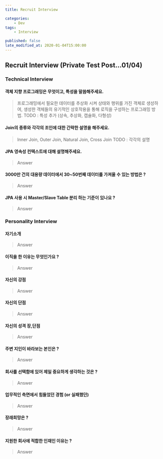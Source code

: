 ```yaml
---
title: Recruit Interview

categories:
    - Dev
tags:
    - Interview

published: false
late_modified_at: 2020-01-04T15:00:00
---
```


## Recruit Interview (Private Test Post...01/04) ##

### Technical Interview ###

#### 객체 지향 프로그래밍은 무엇이고, 특성을 말씀해주세요. ####
> 프로그래밍에서 필요한 데이터를 추상화 시켜 상태와 행위를 가진 객체로 생성하여, 생성한 객체들의 유기적인 상호작용을 통해 로직을 구성하는 프로그래밍 방법.
TODO : 특성 추가 (상속, 추상화, 캡슐화, 다형성)

#### Join의 종류와 각각의 조인에 대한 간략한 설명을 해주세요. ####
> Inner Join, Outer Join, Natural Join, Cross Join
TODO : 각각의 설명

#### JPA 영속성 컨텍스트에 대해 설명해주세요. ####
> Answer

#### 3000만 건의 대용량 데이터에서 30~50번째 데이터를 가져올 수 있는 방법은 ? ####
> Answer

#### JPA 사용 시 Master/Slave Table 분리 하는 기준이 있나요 ? ####
> Answer 


### Personality Interview ###

#### 자기소개 ####
> Answer

#### 이직을 한 이유는 무엇인가요 ? ####
> Answer 

#### 자신의 강점 ####
> Answer

#### 자신의 단점 ####
> Answer

#### 자신의 성격 장,단점 ####
> Answer

#### 주변 지인이 바라보는 본인은 ? ####
> Answer

#### 회사를 선택함에 있어 제일 중요하게 생각하는 것은 ? ####
> Answer

#### 업무적인 측면에서 힘들었던 경험 (or 실패했던) ####
> Answer

#### 장래희망은 ? ####
> Answer

#### 지원한 회사에 적합한 인재인 이유는 ? ####
> Answer